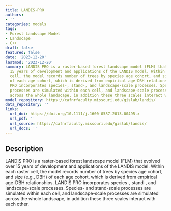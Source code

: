```yaml
---
title: LANDIS-PRO
authors:
- ''
categories: models
tags:
- Forest Landscape Model
- Landscape
- C++
draft: false
featured: false
date: '2023-12-20'
lastmod: '2023-12-20'
summary: LANDIS PRO is a raster-based forest landscape model (FLM) that evolved over
  15 years of development and applications of the LANDIS model. Within each raster
  cell, the model records number of trees by species age cohort, and size (e.g., DBH)
  of each age cohort, which is derived from empirical age-DBH relationships. LANDIS
  PRO incorporates species-, stand-, and landscape-scale processes. Species- and stand-scale
  processes are simulated within each cell, and landscape-scale processes are simulated
  across the whole landscape, in addition these three scales interact with each other.
model_repository: https://cafnrfaculty.missouri.edu/gislab/landis/
data_repository: ''
links:
  url_doi: https://doi.org/10.1111/j.1600-0587.2013.00495.x
  url_pdf: ''
  url_source: https://cafnrfaculty.missouri.edu/gislab/landis/
  url_docs: ''
---
```


## Description

LANDIS PRO is a raster-based forest landscape model (FLM) that evolved over 15 years of development and applications of the LANDIS model. Within each raster cell, the model records number of trees by species age cohort, and size (e.g., DBH) of each age cohort, which is derived from empirical age-DBH relationships. LANDIS PRO incorporates species-, stand-, and landscape-scale processes. Species- and stand-scale processes are simulated within each cell, and landscape-scale processes are simulated across the whole landscape, in addition these three scales interact with each other.


